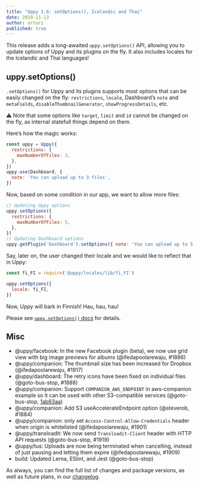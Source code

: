 ```yaml
---
title: "Uppy 1.6: setOptions(), Icelandic and Thai"
date: 2019-11-13
author: arturi
published: true
---
```


This release adds a long-awaited `uppy.setOptions()` API, allowing you to update options of Uppy and its plugins on the fly. It also includes locales for the Icelandic and Thai languages!

<!--more-->

## uppy.setOptions()

`.setOptions()` for Uppy and its plugins supports most options that can be easily changed on the fly: `restrictions`, `locale`, Dashboard’s `note` and `metaFields`, `disableThumbnailGenerator`, `showProgressDetails`, etc.

⚠️ Note that some options like `target`, `limit` and `id` cannot be changed on the fly, as internal statefull things depend on them.

Here’s how the magic works:

```js
const uppy = Uppy({
  restrictions: {
    maxNumberOfFiles: 3,
  },
})
uppy.use(Dashboard, {
  note: 'You can upload up to 3 files',
})
```

Now, based on some condition in our app, we want to allow more files:

```js
// Updating Uppy options
uppy.setOptions({
  restrictions: {
    maxNumberOfFiles: 5,
  },
})
// Updating Dashboard options
uppy.getPlugin('Dashboard').setOptions({ note: 'You can upload up to 5 files' })
```

Say, later on, the user changed their locale and we would like to reflect that in Uppy:

```js
const fi_FI = require('@uppy/locales/lib/fi_FI')

uppy.setOptions({
  locale: fi_FI,
})
```

Now, Uppy will bark in Finnish! Hau, hau, hau!

Please see [`uppy.setOptions()` docs](/uppy/docs/uppy/#uppy-setOptions-opts) for details.

## Misc

- @uppy/facebook: In the new Facebook plugin (beta), we now use grid view with big image previews for albums (@ifedapoolarewaju, #1886)
- @uppy/companion: The thumbnail size has been increased for Dropbox (@ifedapoolarewaju, #1917)
- @uppy/dashboard: The retry icons have been fixed on individual files (@goto-bus-stop, #1888)
- @uppy/companion: Support `COMPANION_AWS_ENDPOINT` in aws-companion example so it can be used with other S3-compatible services (@goto-bus-stop, [1ab63aa](https://github.com/transloadit/uppy/commit/1ab63aa395859815871c4e1e62dda6e9ca66595f))
- @uppy/companion: Add S3 useAccelerateEndpoint option (@steverob, #1884)
- @uppy/companion: only set `Access-Control-Allow-Credentials` header when origin is whitelisted (@ifedapoolarewaju, #1901)
- @uppy/transloadit: We now send `Transloadit-Client` header with HTTP API requests (@goto-bus-stop, #1919)
- @uppy/tus: Uploads are now being terminated when cancelling, instead of just pausing and letting them expire (@ifedapoolarewaju, #1909)
- build: Updated Lerna, ESlint, and Jest (@goto-bus-stop)

As always, you can find the full list of changes and package versions, as well as future plans, in our [changelog](https://github.com/transloadit/uppy/blob/master/CHANGELOG.md).
